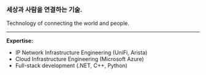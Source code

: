 ### 세상과 사람을 연결하는 기술.
Technology of connecting the world and people.

<hr/>
<p><strong>Expertise:</strong></p>
<ul>
  <li>IP Network Infrastructure Engineering (UniFi, Arista)</li>
  <li>Cloud Infrastructure Engineering (Microsoft Azure)</li>
  <li>Full-stack development (.NET, C++, Python)</li>
</ul>
